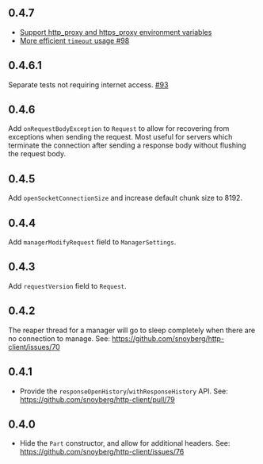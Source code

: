 ## 0.4.7

* [Support http\_proxy and https\_proxy environment variables](https://github.com/snoyberg/http-client/issues/94)
* [More efficient `timeout` usage #98](https://github.com/snoyberg/http-client/issues/98)

## 0.4.6.1

Separate tests not requiring internet access. [#93](https://github.com/snoyberg/http-client/pull/93)

## 0.4.6

Add `onRequestBodyException` to `Request` to allow for recovering from
exceptions when sending the request. Most useful for servers which terminate
the connection after sending a response body without flushing the request body.

## 0.4.5

Add `openSocketConnectionSize` and increase default chunk size to 8192.

## 0.4.4

Add `managerModifyRequest` field to `ManagerSettings`.

## 0.4.3

Add `requestVersion` field to `Request`.

## 0.4.2

The reaper thread for a manager will go to sleep completely when there are no connection to manage. See: https://github.com/snoyberg/http-client/issues/70

## 0.4.1

* Provide the `responseOpenHistory`/`withResponseHistory` API. See: https://github.com/snoyberg/http-client/pull/79

## 0.4.0

* Hide the `Part` constructor, and allow for additional headers. See: https://github.com/snoyberg/http-client/issues/76
